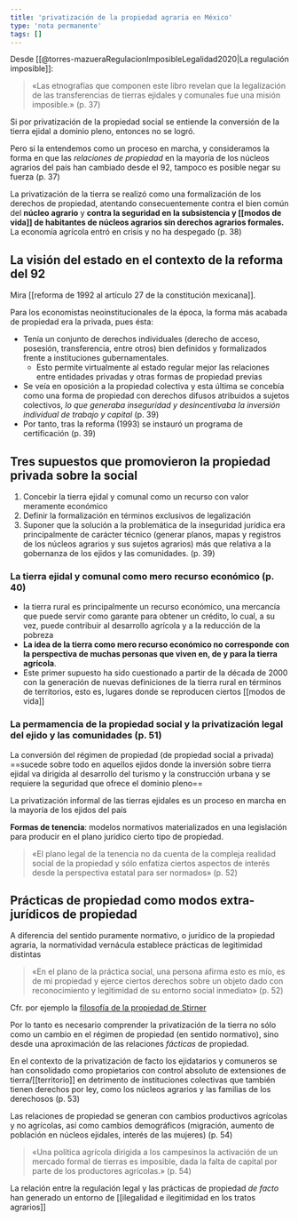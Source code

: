 ```yaml
---
title: 'privatización de la propiedad agraria en México'
type: 'nota permanente'
tags: []
---
```


Desde [[@torres-mazueraRegulacionImposibleLegalidad2020|La regulación imposible]]:

>«Las etnografías que componen este libro revelan que la legalización de las transferencias de tierras ejidales y comunales fue una misión imposible.» (p. 37)

Si por privatización de la propiedad social se entiende la conversión de la tierra ejidal a dominio pleno, entonces no se logró.

Pero si la entendemos como un proceso en marcha, y consideramos la forma en que las *relaciones de propiedad* en la mayoría de los núcleos agrarios del país han cambiado desde el 92, tampoco es posible negar su fuerza (p. 37)

La privatización de la tierra se realizó como una formalización de los derechos de propiedad, atentando consecuentemente contra el bien común del **núcleo agrario** y **contra la seguridad en la subsistencia y [[modos de vida]] de habitantes de núcleos agrarios sin derechos agrarios formales.**  La economía agrícola entró en crisis y no ha despegado (p. 38)

## La visión del estado en el contexto de la reforma del 92

Mira [[reforma de 1992 al artículo 27 de la constitución mexicana]].

Para los economistas neoinstitucionales de la época, la forma más acabada de propiedad era la privada, pues ésta:

- Tenía un conjunto de derechos individuales (derecho de acceso, posesión, transferencia, entre otros) bien definidos y formalizados frente a instituciones gubernamentales.
    - Esto permite virtualmente al estado regular mejor las relaciones entre entidades privadas y otras formas de propiedad previas
- Se veía en oposición a la propiedad colectiva y esta última se concebía como una forma de propiedad con derechos difusos atribuidos a sujetos colectivos, *lo que generaba inseguridad y desincentivaba la inversión individual de trabajo y capital* (p. 39)
- Por tanto, tras la reforma  (1993) se instauró un programa de certificación (p. 39)

## Tres supuestos que promovieron la propiedad privada sobre la social

1. Concebir la tierra ejidal y comunal como un recurso con valor meramente económico
2. Definir la formalización en términos exclusivos de legalización
3. Suponer que la solución a la problemática de la inseguridad jurídica era principalmente de carácter técnico (generar planos, mapas y registros de los núcleos agrarios y sus sujetos agrarios) más que relativa a la gobernanza de los ejidos y las comunidades. (p. 39)

### La tierra ejidal y comunal como mero recurso económico (p. 40)

- la tierra rural es principalmente un recurso económico, una mercancía que puede servir como garante para obtener un crédito, lo cual, a su vez, puede contribuir al desarrollo agrícola y a la reducción de la pobreza
- **La idea de la tierra como mero recurso económico no corresponde con la perspectiva de muchas personas que viven en, de y para la tierra agrícola**.
- Este primer supuesto ha sido cuestionado a partir de la década de 2000 con la generación de nuevas definiciones de la tierra rural en términos de territorios, esto es, lugares donde se reproducen ciertos [[modos de vida]]


### La permamencia de la propiedad social y la privatización legal del ejido y las comunidades (p. 51)

La conversión del régimen de propiedad (de propiedad social a privada) ==sucede sobre todo en aquellos ejidos donde la inversión sobre tierra ejidal va dirigida al desarrollo del turismo y la construcción urbana y se requiere la seguridad que ofrece el dominio pleno==

La privatización informal de las tierras ejidales es un proceso en marcha en la mayoría de los ejidos del país

**Formas de tenencia**: modelos normativos materializados en una legislación para producir en el plano jurídico cierto tipo de propiedad.

>«El plano legal de la tenencia no da cuenta de la compleja realidad social de la propiedad y sólo enfatiza ciertos aspectos de interés desde la perspectiva estatal para ser normados» (p. 52)

## Prácticas de propiedad como modos extra-jurídicos de propiedad

A diferencia del sentido puramente normativo, o jurídico de la propiedad agraria, la normatividad vernácula establece prácticas de legitimidad distintas

>«En el plano de la práctica social, una persona afirma esto es mío, es de mi propiedad y ejerce ciertos derechos sobre un objeto dado con reconocimiento y legitimidad de su entorno social inmediato» (p. 52) 

Cfr. por ejemplo la [filosofía de la propiedad de Stirner](https://youtu.be/_5qmDOf5SSk?t=1524)

Por lo tanto es necesario comprender la privatización de la tierra no sólo como un cambio en el régimen de propiedad (en sentido normativo), sino desde una aproximación de las relaciones *fácticas* de propiedad.

En el contexto de la privatización de facto los ejidatarios y comuneros se han consolidado como propietarios con control absoluto de extensiones de tierra/[[territorio]] en detrimento de instituciones colectivas que también tienen derechos por ley, como los núcleos agrarios y las familias de los derechosos (p. 53)

Las relaciones de propiedad se generan con cambios productivos agrícolas y no agrícolas, así como cambios demográficos (migración, aumento de población en núcleos ejidales, interés de las mujeres) (p. 54)

>«Una política agrícola dirigida a los campesinos la activación de un mercado formal de tierras es imposible, dada la falta de capital por parte de los productores agrícolas.» (p. 54)

La relación entre la regulación legal y las prácticas de propiedad *de facto* han generado un entorno de [[ilegalidad e ilegitimidad en los tratos agrarios]]